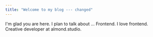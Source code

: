 ```yaml
---
title: "Welcome to my blog --- changed"
---
```


I'm glad you are here. I plan to talk about ... Frontend.
I love frontend. Creative developer at almond.studio.
